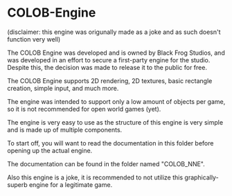 # COLOB-Engine
(disclaimer: this engine was origunally made as a joke and as such doesn't function very well)

The COLOB Engine was developed and is owned by Black Frog Studios, and was developed in an effort to secure a first-party engine for the studio. Despite this, the decision was made to release it to the public for free.

The COLOB Engine supports 2D rendering, 2D textures, basic rectangle creation, simple input, and much more.

The engine was intended to support only a low amount of objects per game, so it is not recommended for open world games (yet).

The engine is very easy to use as the structure of this engine is very simple and is made up of multiple components. 

To start off, you will want to read the documentation in this folder before opening up the actual engine.

The documentation can be found in the folder named "COLOB_NNE".








Also this engine is a joke, it is recommended to not utilize this graphically-superb engine for a legitimate game.

